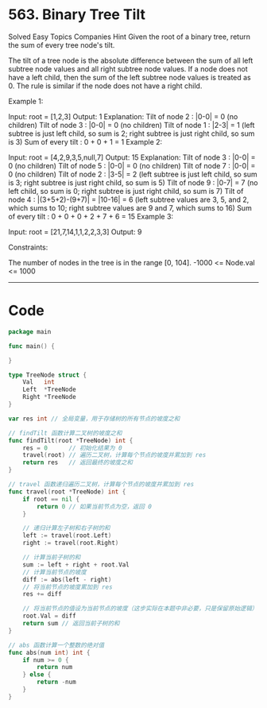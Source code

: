 # 563. Binary Tree Tilt

Solved
Easy
Topics
Companies
Hint
Given the root of a binary tree, return the sum of every tree node's tilt.

The tilt of a tree node is the absolute difference between the sum of all left subtree node values and all right subtree node values. If a node does not have a left child, then the sum of the left subtree node values is treated as 0. The rule is similar if the node does not have a right child.

Example 1:

Input: root = [1,2,3]
Output: 1
Explanation:
Tilt of node 2 : |0-0| = 0 (no children)
Tilt of node 3 : |0-0| = 0 (no children)
Tilt of node 1 : |2-3| = 1 (left subtree is just left child, so sum is 2; right subtree is just right child, so sum is 3)
Sum of every tilt : 0 + 0 + 1 = 1
Example 2:

Input: root = [4,2,9,3,5,null,7]
Output: 15
Explanation:
Tilt of node 3 : |0-0| = 0 (no children)
Tilt of node 5 : |0-0| = 0 (no children)
Tilt of node 7 : |0-0| = 0 (no children)
Tilt of node 2 : |3-5| = 2 (left subtree is just left child, so sum is 3; right subtree is just right child, so sum is 5)
Tilt of node 9 : |0-7| = 7 (no left child, so sum is 0; right subtree is just right child, so sum is 7)
Tilt of node 4 : |(3+5+2)-(9+7)| = |10-16| = 6 (left subtree values are 3, 5, and 2, which sums to 10; right subtree values are 9 and 7, which sums to 16)
Sum of every tilt : 0 + 0 + 0 + 2 + 7 + 6 = 15
Example 3:

Input: root = [21,7,14,1,1,2,2,3,3]
Output: 9

Constraints:

The number of nodes in the tree is in the range [0, 104].
-1000 <= Node.val <= 1000

---

# Code

```go
package main

func main() {

}

type TreeNode struct {
	Val   int
	Left  *TreeNode
	Right *TreeNode
}

var res int // 全局变量，用于存储树的所有节点的坡度之和

// findTilt 函数计算二叉树的坡度之和
func findTilt(root *TreeNode) int {
	res = 0      // 初始化结果为 0
	travel(root) // 遍历二叉树，计算每个节点的坡度并累加到 res
	return res   // 返回最终的坡度之和
}

// travel 函数递归遍历二叉树，计算每个节点的坡度并累加到 res
func travel(root *TreeNode) int {
	if root == nil {
		return 0 // 如果当前节点为空，返回 0
	}

	// 递归计算左子树和右子树的和
	left := travel(root.Left)
	right := travel(root.Right)

	// 计算当前子树的和
	sum := left + right + root.Val
	// 计算当前节点的坡度
	diff := abs(left - right)
	// 将当前节点的坡度累加到 res
	res += diff

	// 将当前节点的值设为当前节点的坡度（这步实际在本题中非必要，只是保留原始逻辑）
	root.Val = diff
	return sum // 返回当前子树的和
}

// abs 函数计算一个整数的绝对值
func abs(num int) int {
	if num >= 0 {
		return num
	} else {
		return -num
	}
}
```
